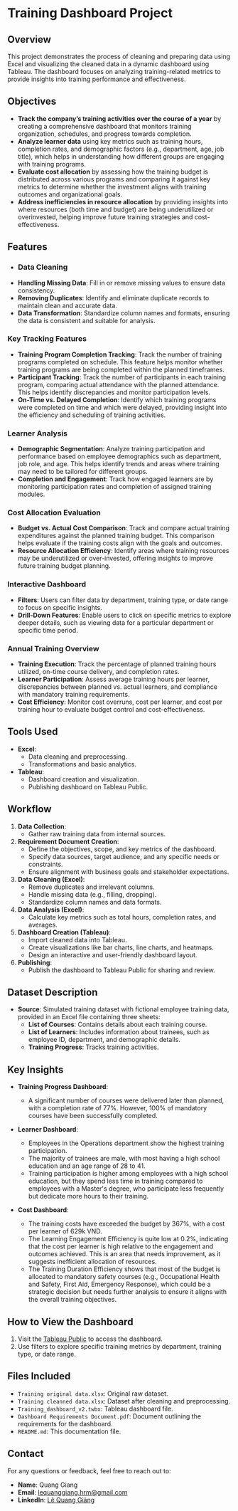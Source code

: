 # Training Dashboard Project

## Overview
This project demonstrates the process of cleaning and preparing data using Excel and visualizing the cleaned data in a dynamic dashboard using Tableau. The dashboard focuses on analyzing training-related metrics to provide insights into training performance and effectiveness.

## Objectives
- **Track the company’s training activities over the course of a year** by creating a comprehensive dashboard that monitors training organization, schedules, and progress towards completion.
- **Analyze learner data** using key metrics such as training hours, completion rates, and demographic factors (e.g., department, age, job title), which helps in understanding how different groups are engaging with training programs.
- **Evaluate cost allocation** by assessing how the training budget is distributed across various programs and comparing it against key metrics to determine whether the investment aligns with training outcomes and organizational goals.
- **Address inefficiencies in resource allocation** by providing insights into where resources (both time and budget) are being underutilized or overinvested, helping improve future training strategies and cost-effectiveness.

## Features
- ### Data Cleaning
- **Handling Missing Data**: Fill in or remove missing values to ensure data consistency.
- **Removing Duplicates**: Identify and eliminate duplicate records to maintain clean and accurate data.
- **Data Transformation**: Standardize column names and formats, ensuring the data is consistent and suitable for analysis.

### Key Tracking Features
- **Training Program Completion Tracking**: Track the number of training programs completed on schedule. This feature helps monitor whether training programs are being completed within the planned timeframes.
- **Participant Tracking**: Track the number of participants in each training program, comparing actual attendance with the planned attendance. This helps identify discrepancies and monitor participation levels.
- **On-Time vs. Delayed Completion**: Identify which training programs were completed on time and which were delayed, providing insight into the efficiency and scheduling of training activities.

### Learner Analysis
- **Demographic Segmentation**: Analyze training participation and performance based on employee demographics such as department, job role, and age. This helps identify trends and areas where training may need to be tailored for different groups.
- **Completion and Engagement**: Track how engaged learners are by monitoring participation rates and completion of assigned training modules.

### Cost Allocation Evaluation
- **Budget vs. Actual Cost Comparison**: Track and compare actual training expenditures against the planned training budget. This comparison helps evaluate if the training costs align with the goals and outcomes.
- **Resource Allocation Efficiency**: Identify areas where training resources may be underutilized or over-invested, offering insights to improve future training budget planning.

### Interactive Dashboard
- **Filters**: Users can filter data by department, training type, or date range to focus on specific insights.
- **Drill-Down Features**: Enable users to click on specific metrics to explore deeper details, such as viewing data for a particular department or specific time period.

### Annual Training Overview
- **Training Execution**: Track the percentage of planned training hours utilized, on-time course delivery, and completion rates.
- **Learner Participation**: Assess average training hours per learner, discrepancies between planned vs. actual learners, and compliance with mandatory training requirements.
- **Cost Efficiency**: Monitor cost overruns, cost per learner, and cost per training hour to evaluate budget control and cost-effectiveness.

## Tools Used
- **Excel**:
  - Data cleaning and preprocessing.
  - Transformations and basic analytics.
- **Tableau**:
  - Dashboard creation and visualization.
  - Publishing dashboard on Tableau Public.
 
## Workflow
1. **Data Collection**:
   - Gather raw training data from internal sources.
2. **Requirement Document Creation**:
   - Define the objectives, scope, and key metrics of the dashboard.
   - Specify data sources, target audience, and any specific needs or constraints.
   - Ensure alignment with business goals and stakeholder expectations.
3. **Data Cleaning (Excel)**:
   - Remove duplicates and irrelevant columns.
   - Handle missing data (e.g., filling, dropping).
   - Standardize column names and data formats.
4. **Data Analysis (Excel)**:
   - Calculate key metrics such as total hours, completion rates, and averages.
5. **Dashboard Creation (Tableau)**:
   - Import cleaned data into Tableau.
   - Create visualizations like bar charts, line charts, and heatmaps.
   - Design an interactive and user-friendly dashboard layout.
6. **Publishing**:
   - Publish the dashboard to Tableau Public for sharing and review.
  
## Dataset Description
- **Source**: Simulated training dataset with fictional employee training data, provided in an Excel file containing three sheets:
  - **List of Courses**: Contains details about each training course.
  - **List of Learners**: Includes information about trainees, such as employee ID, department, and demographic details.
  - **Training Progress**: Tracks training activities.
 
## Key Insights
- **Training Progress Dashboard**: 
  - A significant number of courses were delivered later than planned, with a completion rate of 77%. However, 100% of mandatory courses have been successfully completed.
  
- **Learner Dashboard**: 
  - Employees in the Operations department show the highest training participation.
  - The majority of trainees are male, with most having a high school education and an age range of 28 to 41.
  - Training participation is higher among employees with a high school education, but they spend less time in training compared to employees with a Master's degree, who participate less frequently but dedicate more hours to their training.

- **Cost Dashboard**: 
  - The training costs have exceeded the budget by 367%, with a cost per learner of 629k VND.
  - The Learning Engagement Efficiency is quite low at 0.2%, indicating that the cost per learner is high relative to the engagement and outcomes achieved. This is an area that needs improvement, as it suggests inefficient allocation of resources.
  - The Training Duration Efficiency shows that most of the budget is allocated to mandatory safety courses (e.g., Occupational Health and Safety, First Aid, Emergency Response), which could be a strategic decision but needs further analysis to ensure it aligns with the overall training objectives.

## How to View the Dashboard
1. Visit the [Tableau Public](https://github.com/quanggiang169/Analytics-Arsenal/blob/main/Dashboard/Training%20Dashboard%20(Excel%2BTableau)/Training_dashboard_v2.twbx) to access the dashboard.
2. Use filters to explore specific training metrics by department, training type, or date range.

## Files Included
- `Training original data.xlsx`: Original raw dataset.
- `Training cleanned data.xlsx`: Dataset after cleaning and preprocessing.
- `Training_dashboard_v2.twbx`: Tableau dashboard file.
- `Dashboard Requirements Document.pdf`: Document outlining the requirements for the dashboard.
- `README.md`: This documentation file.

## Contact
For any questions or feedback, feel free to reach out to:
- **Name**: Quang Giang
- **Email**: lequanggiang.hrm@gmail.com
- **LinkedIn**: [Lê Quang Giảng](https://www.linkedin.com/in/quang-giang/)
